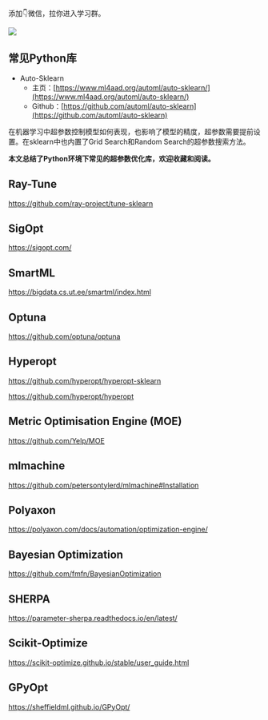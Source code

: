 <!-- 时间序列 -->
<!-- 本文整理了时间序列的知识点 -->
<!-- 2022-01-08 -->
<!-- <a target="_blank" href="https://www.zhihu.com/people/ashui233/">阿水</a>, <a target="_blank" href="https://www.zhihu.com/people/wang-he-13-93">鱼遇雨欲语与余</a>-->
<!--  -->


添加👇微信，拉你进入学习群。

![](https://cdn.coggle.club/coggle666_qrcode.png)

## 常见Python库

- Auto-Sklearn
    - 主页：[https://www.ml4aad.org/automl/auto-sklearn/](https://www.ml4aad.org/automl/auto-sklearn/)
    - Github：[https://github.com/automl/auto-sklearn](https://github.com/automl/auto-sklearn)

在机器学习中超参数控制模型如何表现，也影响了模型的精度，超参数需要提前设置。在sklearn中也内置了Grid Search和Random Search的超参数搜索方法。

**本文总结了Python环境下常见的超参数优化库，欢迎收藏和阅读。**

## Ray-Tune
https://github.com/ray-project/tune-sklearn

## SigOpt

https://sigopt.com/

## SmartML

https://bigdata.cs.ut.ee/smartml/index.html

## Optuna
https://github.com/optuna/optuna

## Hyperopt
https://github.com/hyperopt/hyperopt-sklearn

https://github.com/hyperopt/hyperopt

## Metric Optimisation Engine (MOE)

https://github.com/Yelp/MOE

## mlmachine
https://github.com/petersontylerd/mlmachine#Installation

## Polyaxon
https://polyaxon.com/docs/automation/optimization-engine/

## Bayesian Optimization
https://github.com/fmfn/BayesianOptimization


## SHERPA
https://parameter-sherpa.readthedocs.io/en/latest/


## Scikit-Optimize
https://scikit-optimize.github.io/stable/user_guide.html

## GPyOpt

https://sheffieldml.github.io/GPyOpt/
